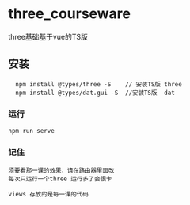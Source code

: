 # three_courseware
  three基础基于vue的TS版

## 安装
```
  npm install @types/three -S    // 安装TS版 three
  npm install @types/dat.gui -S  //安装TS版  dat
```

### 运行
```
npm run serve
```

### 记住
```
须要看那一课的效果，请在路由器里面改
每次只运行一个three 运行多了会很卡

views 存放的是每一课的代码
```

